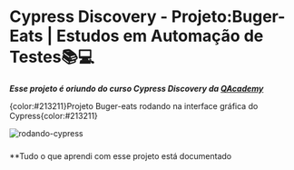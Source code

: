 # Cypress Discovery - Projeto:Buger-Eats | Estudos em Automação de Testes📚💻

***Esse projeto é oriundo do curso Cypress Discovery da [QAcademy](https://br.qacademy.io/cypress-discovery)***

{color:#213211}Projeto Buger-eats rodando na interface gráfica do Cypress{color:#213211}

![rodando-cypress](assets/2022-10-09_22-11-53.gif)

###

**Tudo o que aprendi com esse projeto está documentado 
